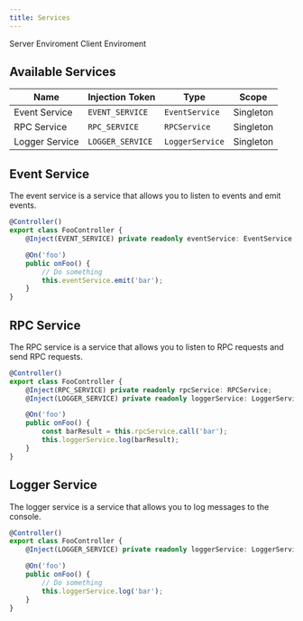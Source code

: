 ```yaml
---
title: Services
---
```


<script lang="ts">
    import Badge from '$lib/Badge.svelte';
</script>

<Badge color='blue'>Server Enviroment</Badge>
<Badge color='green'>Client Enviroment</Badge>

## Available Services

| Name           | Injection Token  | Type            | Scope     |
| -------------- | ---------------- | --------------- | --------- |
| Event Service  | `EVENT_SERVICE`  | `EventService`  | Singleton |
| RPC Service    | `RPC_SERVICE`    | `RPCService`    | Singleton |
| Logger Service | `LOGGER_SERVICE` | `LoggerService` | Singleton |

## Event Service

The event service is a service that allows you to listen to events and emit events.

```ts
@Controller()
export class FooController {
    @Inject(EVENT_SERVICE) private readonly eventService: EventService;

    @On('foo')
    public onFoo() {
        // Do something
        this.eventService.emit('bar');
    }
}
```

## RPC Service

The RPC service is a service that allows you to listen to RPC requests and send RPC requests.

```ts
@Controller()
export class FooController {
    @Inject(RPC_SERVICE) private readonly rpcService: RPCService;
    @Inject(LOGGER_SERVICE) private readonly loggerService: LoggerService;

    @On('foo')
    public onFoo() {
        const barResult = this.rpcService.call('bar');
        this.loggerService.log(barResult);
    }
}
```

## Logger Service

The logger service is a service that allows you to log messages to the console.

```ts
@Controller()
export class FooController {
    @Inject(LOGGER_SERVICE) private readonly loggerService: LoggerService;

    @On('foo')
    public onFoo() {
        // Do something
        this.loggerService.log('bar');
    }
}
```
